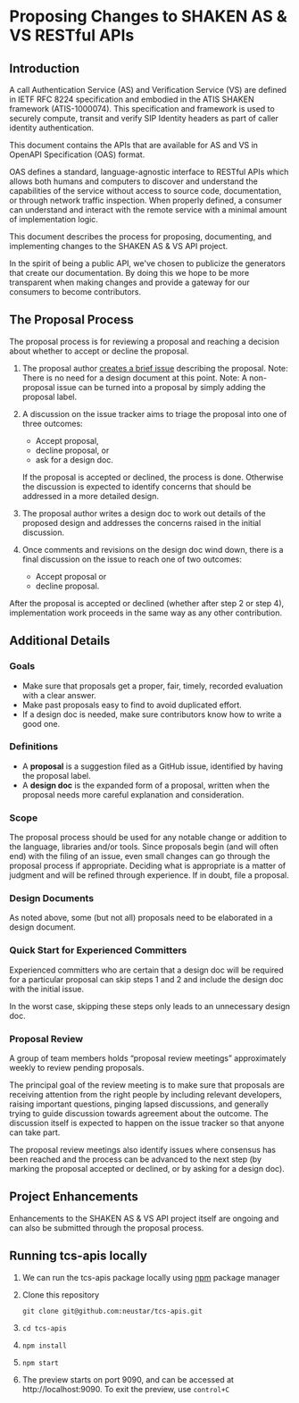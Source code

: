 # Proposing Changes to SHAKEN AS & VS RESTful APIs

## Introduction

A call Authentication Service (AS) and Verification Service (VS) are defined in IETF RFC 8224 specification and embodied in the ATIS SHAKEN framework (ATIS-1000074).  This specification and framework is used to securely compute, transit and verify SIP Identity headers as part of caller identity authentication. 

This document contains the APIs that are available for AS and VS in OpenAPI Specification (OAS) format.

OAS defines a standard, language-agnostic interface to RESTful APIs which allows both humans and computers to discover and understand the capabilities of the service without access to source code, documentation, or through network traffic inspection. When properly defined, a consumer can understand and interact with the remote service with a minimal amount of implementation logic.

This document describes the process for proposing, documenting, and implementing changes to the SHAKEN AS & VS API project. 

In the spirit of being a public API, we've chosen to publicize the generators that create our documentation. By doing this we hope to be more transparent when making changes and provide a gateway for our consumers to become contributors.

## The Proposal Process

The proposal process is for reviewing a proposal and reaching
a decision about whether to accept or decline the proposal.

1. The proposal author [creates a brief issue](https://github.com/neustar/tcs-apis/issues) describing the proposal.
   Note: There is no need for a design document at this point.
   Note: A non-proposal issue can be turned into a proposal by simply adding the proposal label.

2. A discussion on the issue tracker aims to triage the proposal into one of three outcomes:
     - Accept proposal,
     - decline proposal, or
     - ask for a design doc.

   If the proposal is accepted or declined, the process is done.
   Otherwise the discussion is expected to identify concerns that
   should be addressed in a more detailed design.

3. The proposal author writes a design doc to work out details of the proposed
   design and addresses the concerns raised in the initial discussion.

4. Once comments and revisions on the design doc wind down, there is a final
   discussion on the issue to reach one of two outcomes:
    - Accept proposal or
    - decline proposal.

After the proposal is accepted or declined (whether after step 2 or step 4),
implementation work proceeds in the same way as any other contribution.

## Additional Details

### Goals

- Make sure that proposals get a proper, fair, timely, recorded evaluation with
  a clear answer.
- Make past proposals easy to find to avoid duplicated effort.
- If a design doc is needed, make sure contributors know how to write a good one.

### Definitions

- A **proposal** is a suggestion filed as a GitHub issue, identified by having
  the proposal label.
- A **design doc** is the expanded form of a proposal, written when the
  proposal needs more careful explanation and consideration.

### Scope

The proposal process should be used for any notable change or addition to the
language, libraries and/or tools.
Since proposals begin (and will often end) with the filing of an issue, even
small changes can go through the proposal process if appropriate.
Deciding what is appropriate is a matter of judgment and will be refined through
experience.
If in doubt, file a proposal.

### Design Documents

As noted above, some (but not all) proposals need to be elaborated in a design document.

### Quick Start for Experienced Committers

Experienced committers who are certain that a design doc will be
required for a particular proposal
can skip steps 1 and 2 and include the design doc with the initial issue.

In the worst case, skipping these steps only leads to an unnecessary design doc.

### Proposal Review

A group of team members holds “proposal review meetings”
approximately weekly to review pending proposals.

The principal goal of the review meeting is to make sure that proposals
are receiving attention from the right people
by including relevant developers, raising important questions,
pinging lapsed discussions, and generally trying to guide discussion
towards agreement about the outcome.
The discussion itself is expected to happen on the issue tracker
so that anyone can take part.

The proposal review meetings also identify issues where
consensus has been reached and the process can be
advanced to the next step (by marking the proposal accepted
or declined, or by asking for a design doc).

## Project Enhancements

Enhancements to the SHAKEN AS & VS API project itself are ongoing and
can also be submitted through the proposal process.

## Running tcs-apis locally

   1. We can run the tcs-apis package locally using [npm](https://redoc.ly/docs/redoc/quickstart/cli/) package manager
   2. Clone this repository
      ```
      git clone git@github.com:neustar/tcs-apis.git
      ```
   2. ```
      cd tcs-apis
      ```
   3. ```
      npm install
      ```
    
   4. ```
      npm start
      ```
   5. The preview starts on port 9090, and can be accessed at http://localhost:9090. To exit the preview, use ```control+C```